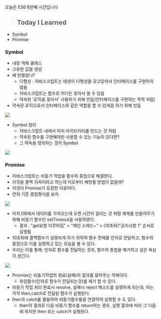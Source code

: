 오늘은 ES6 6번째 시간입니다

> ## Today I Learned
  - Symbol
  - Promise
  
### Symbol
  - 내장 객체 클래스
  - 고유한 값을 생성
  - 왜 만들었나?
    - 다형성 : 자바스크립트는 태생이 다형성을 갖고있어서 인터페이스를 구현하지 않음
    - 자바스크립트는 함수로 어디든 꽂아서 쓸 수 있음
    - 약속된 '로직을 꽂아서' 사용하기 위해 만듬(인터페이스를 구현하는 목적 처럼)
  - 약속된 로직으로서 인터페이스와 같은 역할을 할 수 있게끔 하기 위해 만듬
  
![](https://images.velog.io/images/junjun-creator/post/b1339b6e-7aa5-464a-b8b6-43b2c58b0b50/%EC%8A%A4%ED%81%AC%EB%A6%B0%EC%83%B7%202021-01-06%20%EC%98%A4%EC%A0%84%2010.26.08.png)

  - Symbol 정리
    - 자바스크립트 내에서 마치 라이브러리를 만드는 것 처럼
    - 약속된 함수를 구현해야만 사용할 수 있는 기능이 있다면?
    - 그 약속을 정의하는 것이 Symbol
    
![](https://images.velog.io/images/junjun-creator/post/f6990c55-81fd-465b-8289-8dc84effbcf7/%EC%8A%A4%ED%81%AC%EB%A6%B0%EC%83%B7%202021-01-06%20%EC%98%A4%ED%9B%84%201.25.03.png)

### Promise
  - 자바스크립트는 비동기 작업을 함수의 중첩으로 해결한다.
  - 이것을 콜백 지옥이라고 하는데 이로부터 해방될 방법이 없을까?
  - 이것이 Promise가 등장한 이유이다.
  - 먼저 기존 중첩형식을 보자.

![](https://images.velog.io/images/junjun-creator/post/253c96bb-47e7-42bb-a635-167ffa6bde96/%EC%8A%A4%ED%81%AC%EB%A6%B0%EC%83%B7%202021-01-06%20%EC%98%A4%ED%9B%84%201.28.22.png)

  - 마치 DB에서 데이터를 가져오는데 오랜 시간이 걸리는 것 처럼 예제를 만들어주기 위해 비동기 함수인 setTimeout을 사용하였다.
    - 결과 : "get요청 이루어짐" > "메인 스레드~" > (10초뒤)"공지사항 1" 순서로 실행됨
  - 10초뒤에 콜백함수가 실행되게 하기 위하여 함수 전체를 인자로 전달하고, 함수의 중첩으로 이를 실행하고 있는 모습을 볼 수 있다.
  - 우리는 이를 통해, 인자로 함수를 전달하는 것과, 함수의 중첩을 제거하고 싶은 욕심이 생긴다.

![](https://images.velog.io/images/junjun-creator/post/03c6c0f8-ce35-444b-b442-219c835b1f59/%EC%8A%A4%ED%81%AC%EB%A6%B0%EC%83%B7%202021-01-06%20%EC%98%A4%ED%9B%84%201.32.43.png)

  - Promise는 비동기작업의 완료(실패)의 결과를 알려주는 객체이다.
    - 위임함수(인자로 함수가 전달되는것)를 제거 할 수 있다.
  - 비동기 작업 처리 완료시 resolve, 실패시 reject 메소드를 실행하게 되는데, 이는 각각 then,catch로 전달된 함수가 실행된다.
  - then과 catch를 활용하여 비동기함수들을 연결하여 실행할 수 도 있다.
    - then의 결과로 다음 비동기 함수를 return하는 경우, 실행 결과에 따라 그 다음에 위치한 then 또는 catch가 실행된다.
